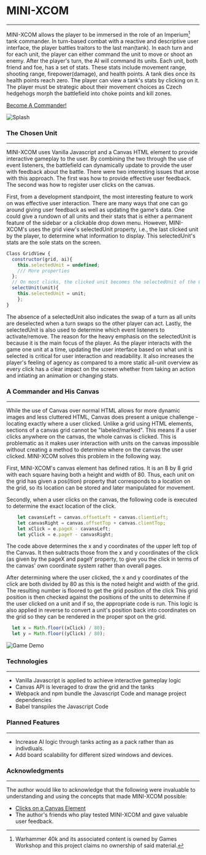 # MINI-XCOM
------
MINI-XCOM allows the player to be immersed in the role of an Imperium[^1] tank commander. In turn-based combat with a reactive and descriptive user interface, the player battles traitors to the last man(tank). In each turn and for each unit, the player can either command the unit to move or shoot an enemy. After the player's turn, the AI will command its units. Each unit, both friend and foe, has a set of stats. These stats include movement range, shooting range, firepower(damage), and health points. A tank dies once its health points reach zero. The player can view a tank's stats by clicking on it. The player must be strategic about their movement choices as Czech hedgehogs morph the battlefield into choke points and kill zones. 

[Become A Commander!](https://codydegraffeniles.github.io/MINI-XCOM/)

![Splash](https://github.com/CodyDegraffeNiles/MINI-XCOM/blob/main/images/link_image2.png)

### The Chosen Unit
----
MINI-XCOM uses Vanilla Javascript and a Canvas HTML element to provide interactive gameplay to the user. By combining the two through the use of event listeners, the battlefield can dynamically update to provide the user with feedback about the battle. There were two interesting issues that arose with this approach. The first was how to provide effective user feedback. The second was how to register user clicks on the canvas.

First, from a development standpoint, the most interesting feature to work on was effective user interaction. There are many ways that one can go around giving user feedback as well as updating the game's data. One could give a rundown of all units and their stats that is either a permanent feature of the sidebar or a clickable drop down menu. However, MINI-XCOM's uses the grid view's selectedUnit property, i.e., the last clicked unit by the player, to determine what information to display. This selectedUnit's stats are the sole stats on the screen. 

``` Javascript
Class GridView {
  constructor(grid, ai){
    this.selectedUnit = undefined;
    /// More properties
  };
  // On most clicks, the clicked unit becomes the selectedUnit of the GridView.
  selectUnit(unit){
    this.selectedUnit = unit;
    };
}
```
The absence of a selectedUnit also indicates the swap of a turn as all units are deselected when a turn swaps so the other player can act. Lastly, the selectedUnit is also used to determine which event listeners to activate/remove. The reason for the heavy emphasis on the selectedUnit is because it is the main focus of the player. As the player interacts with the game one unit at a time, updating the user interface based on what unit is selected is critical for user interaction and readability. It also increases the player's feeling of agency as compared to a more static all-unit overview as every click has a clear impact on the screen whether from taking an action and intiating an animation or changing stats.

### A Commander and His Canvas
-----

While the use of Canvas over normal HTML allows for more dynamic images and less cluttered HTML, Canvas does present a unique challenge - locating exactly where a user clicked. Unlike a grid using HTML elements, sections of a canvas grid cannot be "labeled/marked". This means if a user clicks anywhere on the canvas, the whole canvas is clicked. This is problematic as it makes user interaction with units on the canvas impossible without creating a method to determine where on the canvas the user clicked. MINI-XCOM solves this problem in the following way. 

First, MINI-XCOM's canvas element has defined ratios. It is an 8 by 8 grid with each square having both a height and width of 80. Thus, each unit on the grid has given a pos(ition) property that corresponds to a location on the grid, so its location can be stored and later manipulated for movement.

Secondly, when a user clicks on the canvas, the following code is executed to determine the exact location of the click.
``` JavaScript
    let cavansLeft = canvas.offsetLeft + canvas.clientLeft;
    let canvasRight = canvas.offsetTop + canvas.clientTop;
    let xClick = e.pageX - cavansLeft; 
    let yClick = e.pageY - canvasRight;
```

The code above determines the x and y coordinates of the upper left top of the Canvas. It then subtracts those from the x and y coordinates of the click (as given by the pageX and pageY property, to give you the click in terms of the canvas' own coordinate system rather than overall pages.

After determining where the user clicked, the x and y coordinates of the click are both divided by 80 as this is the noted height and width of the grid. The resulting number is floored to get the grid position of the click This grid position is then checked against the positions of the units to determine if the user clicked on a unit and if so, the appropriate code is run. This logic is also applied in reverse to convert a unit's position back into coordinates on the grid so they can be rendered in the proper spot on the grid. 

``` JavaScript
  let x = Math.floor((xClick) / 80);
  let y = Math.floor((yClick) / 80);
 ```

![Game Demo](https://media.giphy.com/media/ZNyuPiw8I6FKUzUDT6/giphy.gif)

### Technologies
---- 

* Vanilla Javascript is applied to achieve interactive gameplay logic
* Canvas API is leveraged to draw the grid and the tanks
* Webpack and npm bundle the Javascript Code and manage project dependencies
* Babel transpiles the Javascript Code

### Planned Features
------ 
* Increase AI logic through tanks acting as a pack rather than as indivdiuals.
* Add board scalability for different sized windows and devices.

### Acknowledgments
----
The author would like to acknowledge that the following were invaluable to understanding and using the concepts that made MINI-XCOM possible:

* [Clicks on a Canvas Element](https://stackoverflow.com/questions/9880279/how-do-i-add-a-simple-onclick-event-handler-to-a-canvas-element)
* The author's friends who play tested MINI-XCOM and gave valuable user feedback.


[^1]: Warhammer 40k and its associated content is owned by Games Workshop and this project claims no ownership of said material.
